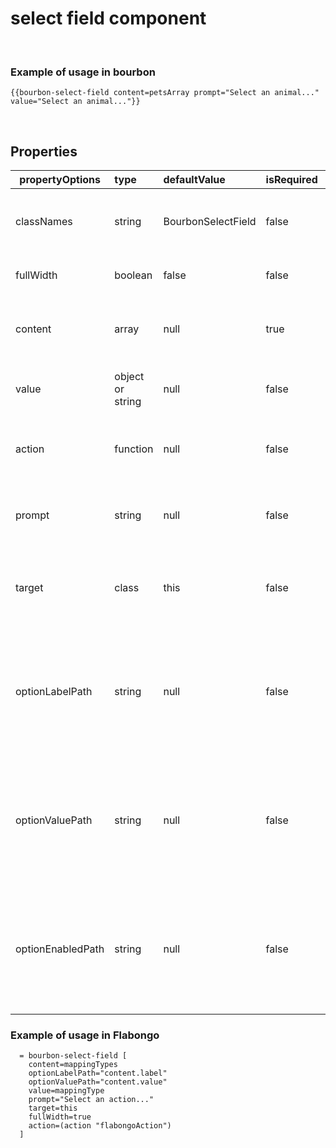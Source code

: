 
# select field component

&nbsp;

### Example of usage in bourbon
```
{{bourbon-select-field content=petsArray prompt="Select an animal..." value="Select an animal..."}}
```
&nbsp;

## Properties
| propertyOptions | type | defaultValue | isRequired | description | options |
|----------|:----------|:--------------|:------------|:-------------|:------|
| classNames | string | BourbonSelectField | false | can modify styles and spacing for the select field ||
| fullWidth | boolean | false| false| add 100% width for select field||
| content | array | null | true | list of content to be displayed in select field ||
| value | object or string | null | false | add if want to show default value on load||
| action | function | null | false | add if want to trigger an action on selection change||
| prompt | string | null | false | if you want a placehoder prompt to guide user| for example, "Select a Salesforce object..."|
| target | class | this | false | if you want change/pass in the context of the search select field ||
| optionLabelPath | string | null | false | passed in when value passed in is an object as to indicate where the label is defined within the value object ||
| optionValuePath | string | null | false | passed in when value passed in is an object as to indicate where the value is defined within the value object ||
| optionEnabledPath | string | null | false | passed in when value passed in is an object as to indicate where the enabled is defined within the value object ||

### Example of usage in Flabongo
```
  = bourbon-select-field [
    content=mappingTypes
    optionLabelPath="content.label"
    optionValuePath="content.value"
    value=mappingType
    prompt="Select an action..."
    target=this
    fullWidth=true
    action=(action "flabongoAction")
  ]
```
